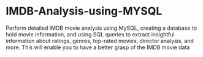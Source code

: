 # IMDB-Analysis-using-MYSQL
Perform detailed IMDB movie analysis using MySQL, creating a database to hold movie
information, and using SQL queries to extract insightful information about ratings, genres, top-rated movies,
director analysis, and more. This will enable you to have a better grasp of the IMDB movie data

